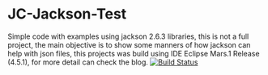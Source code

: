 # JC-Jackson-Test
Simple code with examples using jackson 2.6.3 libraries, this is not a full project, the main objective is to show some manners of how jackson can help with json files, this projects was build using IDE Eclipse Mars.1 Release (4.5.1), for more detail can check the blog.
[![Build Status](https://travis-ci.org/calavraian/JC-Jackson-Test.svg)](https://travis-ci.org/calavraian/JC-Jackson-Test)
